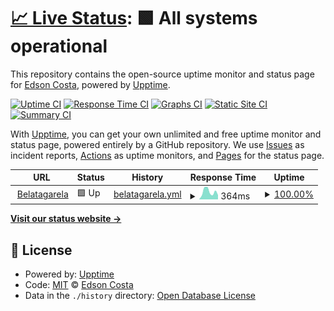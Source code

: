 # [📈 Live Status](https://belatagarela.com.br): <!--live status--> **🟩 All systems operational**

This repository contains the open-source uptime monitor and status page for [Edson Costa](https://www.gitshowcase.com/ecsistem), powered by [Upptime](https://github.com/upptime/upptime).

[![Uptime CI](https://github.com/ecsistem/Bela-tagarela/workflows/Uptime%20CI/badge.svg)](https://github.com/ecsistem/Bela-tagarela/actions?query=workflow%3A%22Uptime+CI%22)
[![Response Time CI](https://github.com/ecsistem/Bela-tagarela/workflows/Response%20Time%20CI/badge.svg)](https://github.com/ecsistem/Bela-tagarela/actions?query=workflow%3A%22Response+Time+CI%22)
[![Graphs CI](https://github.com/ecsistem/Bela-tagarela/workflows/Graphs%20CI/badge.svg)](https://github.com/ecsistem/Bela-tagarela/actions?query=workflow%3A%22Graphs+CI%22)
[![Static Site CI](https://github.com/ecsistem/Bela-tagarela/workflows/Static%20Site%20CI/badge.svg)](https://github.com/ecsistem/Bela-tagarela/actions?query=workflow%3A%22Static+Site+CI%22)
[![Summary CI](https://github.com/ecsistem/Bela-tagarela/workflows/Summary%20CI/badge.svg)](https://github.com/ecsistem/Bela-tagarela/actions?query=workflow%3A%22Summary+CI%22)

With [Upptime](https://upptime.js.org), you can get your own unlimited and free uptime monitor and status page, powered entirely by a GitHub repository. We use [Issues](https://github.com/ecsistem/Bela-tagarela/issues) as incident reports, [Actions](https://github.com/ecsistem/Bela-tagarela/actions) as uptime monitors, and [Pages](https://belatagarela.com.br) for the status page.

<!--start: status pages-->
<!-- This summary is generated by Upptime (https://github.com/upptime/upptime) -->
<!-- Do not edit this manually, your changes will be overwritten -->
<!-- prettier-ignore -->
| URL | Status | History | Response Time | Uptime |
| --- | ------ | ------- | ------------- | ------ |
| <img alt="" src="https://icons.duckduckgo.com/ip3/belatagarela.com.br.ico" height="13"> [Belatagarela](https://belatagarela.com.br) | 🟩 Up | [belatagarela.yml](https://github.com/ecsistem/bela-tagarela-status/commits/HEAD/history/belatagarela.yml) | <details><summary><img alt="Response time graph" src="./graphs/belatagarela/response-time-week.png" height="20"> 364ms</summary><br><a href="https://ecsistem.github.io/bela-tagarela-status/history/belatagarela"><img alt="Response time 288" src="https://img.shields.io/endpoint?url=https%3A%2F%2Fraw.githubusercontent.com%2Fecsistem%2Fbela-tagarela-status%2FHEAD%2Fapi%2Fbelatagarela%2Fresponse-time.json"></a><br><a href="https://ecsistem.github.io/bela-tagarela-status/history/belatagarela"><img alt="24-hour response time 284" src="https://img.shields.io/endpoint?url=https%3A%2F%2Fraw.githubusercontent.com%2Fecsistem%2Fbela-tagarela-status%2FHEAD%2Fapi%2Fbelatagarela%2Fresponse-time-day.json"></a><br><a href="https://ecsistem.github.io/bela-tagarela-status/history/belatagarela"><img alt="7-day response time 364" src="https://img.shields.io/endpoint?url=https%3A%2F%2Fraw.githubusercontent.com%2Fecsistem%2Fbela-tagarela-status%2FHEAD%2Fapi%2Fbelatagarela%2Fresponse-time-week.json"></a><br><a href="https://ecsistem.github.io/bela-tagarela-status/history/belatagarela"><img alt="30-day response time 288" src="https://img.shields.io/endpoint?url=https%3A%2F%2Fraw.githubusercontent.com%2Fecsistem%2Fbela-tagarela-status%2FHEAD%2Fapi%2Fbelatagarela%2Fresponse-time-month.json"></a><br><a href="https://ecsistem.github.io/bela-tagarela-status/history/belatagarela"><img alt="1-year response time 288" src="https://img.shields.io/endpoint?url=https%3A%2F%2Fraw.githubusercontent.com%2Fecsistem%2Fbela-tagarela-status%2FHEAD%2Fapi%2Fbelatagarela%2Fresponse-time-year.json"></a></details> | <details><summary><a href="https://ecsistem.github.io/bela-tagarela-status/history/belatagarela">100.00%</a></summary><a href="https://ecsistem.github.io/bela-tagarela-status/history/belatagarela"><img alt="All-time uptime 100.00%" src="https://img.shields.io/endpoint?url=https%3A%2F%2Fraw.githubusercontent.com%2Fecsistem%2Fbela-tagarela-status%2FHEAD%2Fapi%2Fbelatagarela%2Fuptime.json"></a><br><a href="https://ecsistem.github.io/bela-tagarela-status/history/belatagarela"><img alt="24-hour uptime 100.00%" src="https://img.shields.io/endpoint?url=https%3A%2F%2Fraw.githubusercontent.com%2Fecsistem%2Fbela-tagarela-status%2FHEAD%2Fapi%2Fbelatagarela%2Fuptime-day.json"></a><br><a href="https://ecsistem.github.io/bela-tagarela-status/history/belatagarela"><img alt="7-day uptime 100.00%" src="https://img.shields.io/endpoint?url=https%3A%2F%2Fraw.githubusercontent.com%2Fecsistem%2Fbela-tagarela-status%2FHEAD%2Fapi%2Fbelatagarela%2Fuptime-week.json"></a><br><a href="https://ecsistem.github.io/bela-tagarela-status/history/belatagarela"><img alt="30-day uptime 100.00%" src="https://img.shields.io/endpoint?url=https%3A%2F%2Fraw.githubusercontent.com%2Fecsistem%2Fbela-tagarela-status%2FHEAD%2Fapi%2Fbelatagarela%2Fuptime-month.json"></a><br><a href="https://ecsistem.github.io/bela-tagarela-status/history/belatagarela"><img alt="1-year uptime 100.00%" src="https://img.shields.io/endpoint?url=https%3A%2F%2Fraw.githubusercontent.com%2Fecsistem%2Fbela-tagarela-status%2FHEAD%2Fapi%2Fbelatagarela%2Fuptime-year.json"></a></details>

<!--end: status pages-->

[**Visit our status website →**](https://belatagarela.com.br)

## 📄 License

- Powered by: [Upptime](https://github.com/upptime/upptime)
- Code: [MIT](./LICENSE) © [Edson Costa](https://www.gitshowcase.com/ecsistem)
- Data in the `./history` directory: [Open Database License](https://opendatacommons.org/licenses/odbl/1-0/)
